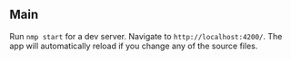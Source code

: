 ## Main

Run `nmp start` for a dev server. Navigate to `http://localhost:4200/`. The app will automatically reload if you change any of the source files.


